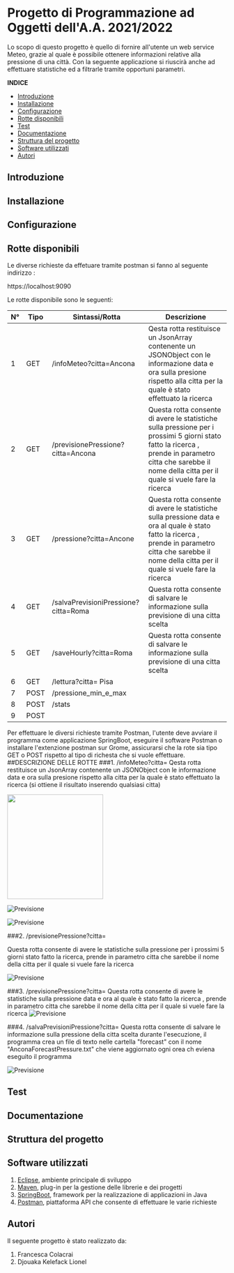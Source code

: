 # Progetto di Programmazione ad Oggetti dell'A.A. 2021/2022

Lo scopo di questo progetto è quello di fornire all'utente un web service Meteo, grazie al quale è possibile ottenere informazioni relative alla pressione di
una città. Con la seguente applicazione si riuscirà anche ad effettuare statistiche ed a filtrarle tramite opportuni parametri.

**INDICE**

* [Introduzione](#introduzione)
* [Installazione](#installazione)
* [Configurazione](#configurazione)
* [Rotte disponibili](#rotte)
* [Test](#test)
* [Documentazione](#documentazione)
* [Struttura del progetto](#struttura)
* [Software utilizzati](#software)
* [Autori](#autori)

<a name="introduzione"></a>
## Introduzione 

<a name="installazione"></a>
## Installazione

<a name="configurazione"></a>
## Configurazione 

<a name="rotte"></a>
## Rotte disponibili
Le diverse richieste da effetuare tramite postman si fanno al seguente indirizzo :

https://localhost:9090
<a name="table"></a>

Le rotte disponibile sono le seguenti:


|N°   | Tipo | Sintassi/Rotta                       | Descrizione                                                                                                                                                                                                  |
|-----|------|--------------------------------------|--------------------------------------------------------------------------------------------------------------------------------------------------------------------------------------------------------------|
| 1   | GET  | /infoMeteo?citta=Ancona              | Qesta rotta restituisce un JsonArray contenente un JSONObject con le informazione data e ora sulla presione rispetto alla citta per la quale è stato effettuato la ricerca |
| 2   | GET  | /previsionePressione?citta=Ancona    | Questa rotta consente di avere le statistiche sulla pressione per i prossimi 5 giorni stato fatto la ricerca , prende in parametro citta che sarebbe il nome della citta per il quale si vuele fare la ricerca                                                |
| 3   | GET  | /pressione?citta=Ancone    | Questa rotta consente di avere le statistiche sulla pressione data e ora al quale è stato fatto la ricerca , prende in parametro citta che sarebbe il nome della citta per il quale si vuele fare la ricerca                                                                                                                                                                                                              |
| 4   | GET  | /salvaPrevisioniPressione?citta=Roma | Questa rotta consente di salvare le informazione sulla previsione di una citta scelta                                                                                                                                                                                                             |
| 5   | GET  | /saveHourly?citta=Roma               |   Questa rotta consente di salvare le informazione sulla previsione di una citta scelta                                                                                                                                                                                                           |   
| 6   | GET  | /lettura?citta= Pisa                 |                                                                                                                                                                                                              |                                   
| 7   | POST | /pressione_min_e_max                 |                                                                                                                                                                                                              |
| 8   | POST | /stats                               |                                                                                                                                                                                                              |
| 9   | POST |                                      |                                                                                                                                                                                                              |

Per effettuare le diversi richieste tramite Postman, l'utente deve avviare il programma come applicazione 
SpringBoot, eseguire il software Postman o installare l'extenzione postman sur Grome, assicurarsi che 
la rote sia tipo GET o POST rispetto al tipo di richesta che si vuole effettuare.
##DESCRIZIONE DELLE ROTTE
###1. /infoMeteo?citta=
Qesta rotta restituisce un JsonArray contenente un JSONObject con le informazione data e ora sulla presione
rispetto alla citta per la quale è stato effettuato la ricerca 
(si ottiene il risultato inserendo qualsiasi citta)

<p>
    <img src="relativePath/getMeteo1.png" width="220" height="240" />
</p>

![Previsione](/home/lionel/Scrivania/getMeteo1.png)

![Previsione](/home/lionel/Scrivania/getCitta2.png)

###2. /previsionePressione?citta=

Questa rotta consente di avere le statistiche sulla pressione per i prossimi 5 giorni stato fatto la ricerca,
prende in parametro citta che sarebbe il nome della citta per il quale si vuele fare la ricerca

![Previsione](/home/lionel/Scrivania/getPrevisione.png)


###3. /previsionePressione?citta=
Questa rotta consente di avere le statistiche sulla pressione data e ora al quale è stato fatto la ricerca , prende in parametro citta 
che sarebbe il nome della citta per il quale si vuele fare la ricerca
![Previsione](/home/lionel/Scrivania/1.png)

###4. /salvaPrevisioniPressione?citta=
Questa rotta consente di salvare le informazione sulla pressione della citta scelta
durante l'esecuzione, il programma crea un file di texto nelle cartella "forecast" con il nome "AnconaForecastPressure.txt" che viene aggiornato ogni orea 
ch eviena eseguito il programma

![Previsione](/home/lionel/Scrivania/2.png)

<a name="test"></a>
## Test

<a name="documentazione"></a>
## Documentazione

<a name="struttura"></a>
## Struttura del progetto

<a name="software"></a>
## Software utilizzati
1. [Eclipse](https://www.eclipse.org/downloads/), ambiente principale di sviluppo
2. [Maven](https://maven.apache.org/), plug-in per la gestione delle librerie e dei progetti
3. [SpringBoot](https://spring.io/projects/spring-boot), framework per la realizzazione di applicazioni in Java
4. [Postman](https://www.postman.com/), piattaforma API che consente di effettuare le varie richieste

<a name="autori"></a>
## Autori
Il seguente progetto è stato realizzato da:
1. Francesca Colacrai
2. Djouaka Kelefack Lionel
